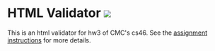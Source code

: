 # HTML Validator ![](https://api.travis-ci.com/mikeizbicki/html_validator.svg?branch=master)

This is an html validator for hw3 of CMC's cs46.
See the [assignment instructions](https://github.com/mikeizbicki/cmc-csci046/tree/master/hw3) for more details.
